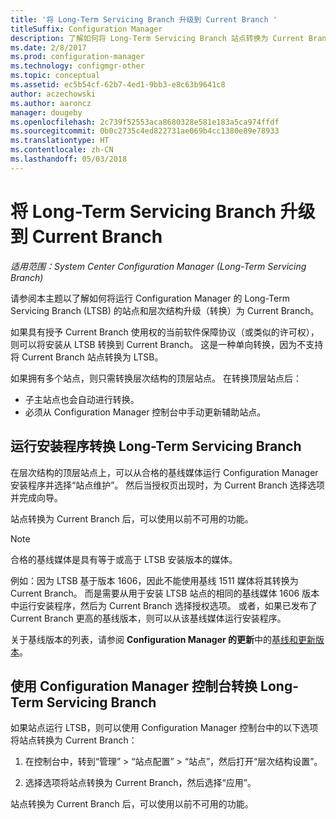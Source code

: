 ```yaml
---
title: '将 Long-Term Servicing Branch 升级到 Current Branch '
titleSuffix: Configuration Manager
description: 了解如何将 Long-Term Servicing Branch 站点转换为 Current Branch 站点。
ms.date: 2/8/2017
ms.prod: configuration-manager
ms.technology: configmgr-other
ms.topic: conceptual
ms.assetid: ec5b54cf-62b7-4ed1-9bb3-e8c63b9641c8
author: aczechowski
ms.author: aaroncz
manager: dougeby
ms.openlocfilehash: 2c739f52553aca8680328e581e183a5ca974ffdf
ms.sourcegitcommit: 0b0c2735c4ed822731ae069b4cc1380e89e78933
ms.translationtype: HT
ms.contentlocale: zh-CN
ms.lasthandoff: 05/03/2018
---
```

# <a name="upgrade-the-long-term-servicing-branch-to-the-current-branch"></a>将 Long-Term Servicing Branch 升级到 Current Branch

*适用范围：System Center Configuration Manager (Long-Term Servicing Branch)*

请参阅本主题以了解如何将运行 Configuration Manager 的 Long-Term Servicing Branch (LTSB) 的站点和层次结构升级（转换）为 Current Branch。

如果具有授予 Current Branch 使用权的当前软件保障协议（或类似的许可权），则可以将安装从 LTSB 转换到 Current Branch。  这是一种单向转换，因为不支持将 Current Branch 站点转换为 LTSB。

如果拥有多个站点，则只需转换层次结构的顶层站点。 在转换顶层站点后：
- 子主站点也会自动进行转换。
-   必须从 Configuration Manager 控制台中手动更新辅助站点。

## <a name="run-setup-to-convert-the-long-term-servicing-branch"></a>运行安装程序转换 Long-Term Servicing Branch
在层次结构的顶层站点上，可以从合格的基线媒体运行 Configuration Manager 安装程序并选择“站点维护”。  然后当授权页出现时，为 Current Branch 选择选项并完成向导。

站点转换为 Current Branch 后，可以使用以前不可用的功能。

> [!NOTE]  
> 合格的基线媒体是具有等于或高于 LTSB 安装版本的媒体。

例如：因为 LTSB 基于版本 1606，因此不能使用基线 1511 媒体将其转换为 Current Branch。 而是需要从用于安装 LTSB 站点的相同的基线媒体 1606 版本中运行安装程序，然后为 Current Branch 选择授权选项。  或者，如果已发布了 Current Branch 更高的基线版本，则可以从该基线媒体运行安装程序。

关于基线版本的列表，请参阅 **Configuration Manager 的更新**中的[基线和更新版本](/sccm/core/servers/manage/updates)。

## <a name="use-the-configuration-manager-console-to-convert-the-long-term-servicing-branch"></a>使用 Configuration Manager 控制台转换 Long-Term Servicing Branch
如果站点运行 LTSB，则可以使用 Configuration Manager 控制台中的以下选项将站点转换为 Current Branch：

 1. 在控制台中，转到“管理” > “站点配置” > “站点”，然后打开“层次结构设置”。  

 2. 选择选项将站点转换为 Current Branch，然后选择“应用”。  

站点转换为 Current Branch 后，可以使用以前不可用的功能。
